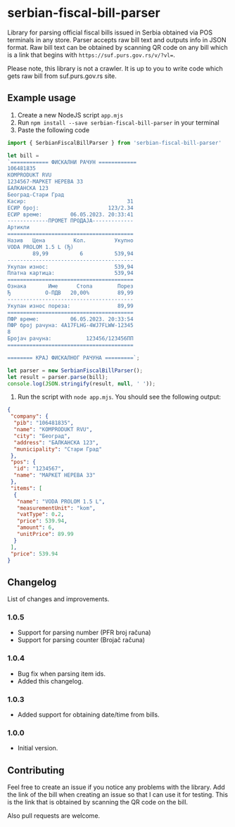 # serbian-fiscal-bill-parser

Library for parsing official fiscal bills issued in Serbia obtained via POS terminals in any store. Parser accepts raw bill text and outputs info in JSON format. Raw bill text can be obtained by scanning QR code on any bill which is a link that begins with `https://suf.purs.gov.rs/v/?vl=`.

Please note, this library is not a crawler. It is up to you to write code which gets raw bill from suf.purs.gov.rs site.

## Example usage

1. Create a new NodeJS script `app.mjs`
1. Run `npm install --save serbian-fiscal-bill-parser` in your terminal
1. Paste the following code
```JavaScript
import { SerbianFiscalBillParser } from 'serbian-fiscal-bill-parser'

let bill = 
`============ ФИСКАЛНИ РАЧУН ============
106481835
KOMPRODUKT RVU
1234567-МАРКЕТ НЕРЕВA 33
БАЛКАНСКА 123 
Београд-Стари Град
Касир:                                31
ЕСИР број:                      123/2.34
ЕСИР време:         06.05.2023. 20:33:41
-------------ПРОМЕТ ПРОДАЈА-------------
Артикли
========================================
Назив   Цена         Кол.         Укупно
VODA PROLOM 1.5 L (Ђ)                   
        89,99          6          539,94
----------------------------------------
Укупан износ:                     539,94
Платна картица:                   539,94
========================================
Ознака       Име      Стопа        Порез
Ђ           О-ПДВ   20,00%         89,99
----------------------------------------
Укупан износ пореза:               89,99
========================================
ПФР време:          06.05.2023. 20:33:54
ПФР број рачуна: 4A17FLHG-4WJ7FLWW-12345
8                                       
Бројач рачуна:           123456/123456ПП
========================================

======== КРАЈ ФИСКАЛНОГ РАЧУНА =========`;

let parser = new SerbianFiscalBillParser();
let result = parser.parse(bill);
console.log(JSON.stringify(result, null, ' '));
```
1. Run the script with `node app.mjs`. You should see the following output:

```JSON
{
 "company": {
  "pib": "106481835",
  "name": "KOMPRODUKT RVU",
  "city": "Београд",
  "address": "БАЛКАНСКА 123",
  "municipality": "Стари Град"
 },
 "pos": {
  "id": "1234567",
  "name": "МАРКЕТ НЕРЕВA 33"
 },
 "items": [
  {
   "name": "VODA PROLOM 1.5 L",
   "measurementUnit": "kom",
   "vatType": 0.2,
   "price": 539.94,
   "amount": 6,
   "unitPrice": 89.99
  }
 ],
 "price": 539.94
}
```

## Changelog
List of changes and improvements.

### 1.0.5
- Support for parsing number (PFR broj računa)
- Support for parsing counter (Brojač računa)

### 1.0.4
- Bug fix when parsing item ids.
- Added this changelog.

### 1.0.3
- Added support for obtaining date/time from bills.

### 1.0.0
- Initial version.

## Contributing

Feel free to create an issue if you notice any problems with the library. Add the link of the bill when creating an issue so that I can use it for testing. This is the link that is obtained by scanning the QR code on the bill.

Also pull requests are welcome.
